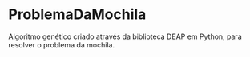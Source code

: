 # ProblemaDaMochila
Algoritmo genético criado através da biblioteca DEAP em Python, para resolver o problema da mochila.
